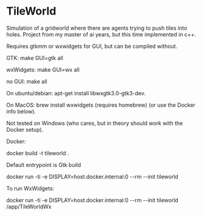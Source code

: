 # TileWorld

Simulation of a gridworld where there are agents trying to push tiles into holes. Project from my master of ai years, but this time implemented in c++.

Requires gtkmm or wxwidgets for GUI, but can be compiled without.

GTK: make GUI=gtk all

wxWidgets: make GUI=wx all

no GUI: make all

On ubuntu/debian: apt-get install libwxgtk3.0-gtk3-dev. 

On MacOS: brew install wxwidgets (requires homebrew) (or use the Docker info below).

Not tested on Windows (who cares, but in theory should work with the Docker setup).

Docker:

docker build -t tileworld .

Default entrypoint is Gtk build

docker run -ti -e DISPLAY=host.docker.internal:0 --rm --init tileworld

To run WxWidgets:

docker run -ti -e DISPLAY=host.docker.internal:0 --rm --init tileworld /app/TileWorldWx